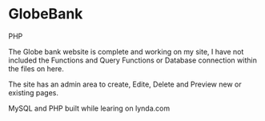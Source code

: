 # GlobeBank
PHP 

The Globe bank website is complete and working on my site, I have not included the Functions and Query Functions or Database connection within the files on here.

The site has an admin area to create, Edite, Delete and Preview new or existing pages.

MySQL and PHP built while learing on lynda.com
